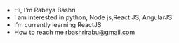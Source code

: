 - Hi, I’m Rabeya Bashri
- I am interested in  python, Node js,React JS, AngularJS
- I’m currently learning ReactJS
- How to reach me rbashrirabu@gmail.com

<!---
RabeyaBashri/RabeyaBashri is a ✨ special ✨ repository because its `README.md` (this file) appears on your GitHub profile.
You can click the Preview link to take a look at your changes.
--->
